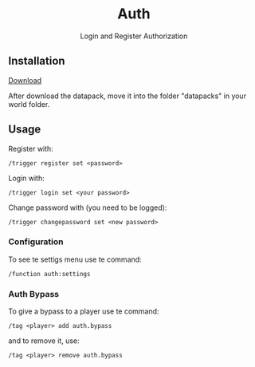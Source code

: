 <div align="center">

# Auth

Login and Register Authorization

</div>

## Installation

[Download](https://github.com/LucianoBrumer/Auth/releases/download/release/Auth.zip)

After download the datapack, move it into the folder "datapacks" in your world folder.


## Usage
Register with:

```
/trigger register set <password>
```

Login with:

```
/trigger login set <your password>
```

Change password with (you need to be logged):

```
/trigger changepassword set <new password>
```

### Configuration
To see te settigs menu use te command:
```
/function auth:settings
```

### Auth Bypass
To give a bypass to a player use te command:
```
/tag <player> add auth.bypass
```

and to remove it, use:
```
/tag <player> remove auth.bypass
```